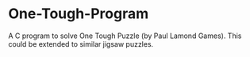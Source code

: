 # One-Tough-Program

A C program to solve One Tough Puzzle (by Paul Lamond Games). 
This could be extended to similar jigsaw puzzles.

